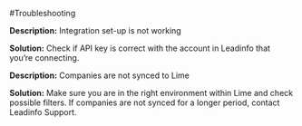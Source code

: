#Troubleshooting

**Description:** Integration set-up is not working

**Solution:** Check if API key is correct with the account in Leadinfo that you’re connecting.

**Description:** Companies are not synced to Lime

**Solution:** Make sure you are in the right environment within Lime and check possible filters. If companies are not synced for a longer period, contact Leadinfo Support.
